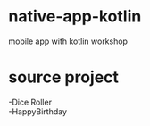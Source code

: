 # native-app-kotlin
mobile app with kotlin workshop
# source project<br>
-Dice Roller<br>
-HappyBirthday
